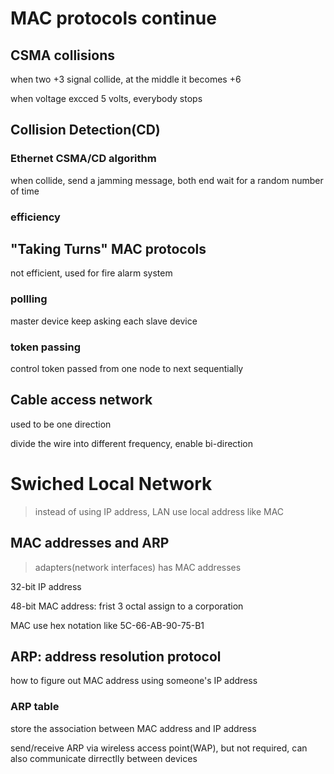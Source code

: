 # MAC protocols continue

## CSMA collisions

when two +3 signal collide, at the middle it becomes +6

when voltage excced 5 volts, everybody stops

## Collision Detection(CD)

### Ethernet CSMA/CD algorithm

when collide, send a jamming message, both end wait for a random number of time

### efficiency

## "Taking Turns" MAC protocols

not efficient, used for fire alarm system

### pollling

master device keep asking each slave device

### token passing

control token passed from one node to next sequentially

## Cable access network

used to be one direction

divide the wire into different frequency, enable bi-direction

# Swiched Local Network

> instead of using IP address, LAN use local address like MAC

## MAC addresses and ARP

> adapters(network interfaces) has MAC addresses

32-bit IP address

48-bit MAC address: frist 3 octal assign to a corporation

MAC use hex notation like 5C-66-AB-90-75-B1

## ARP: address resolution protocol

how to figure out MAC address using someone's IP address

### ARP table

store the association between MAC address and IP address

send/receive ARP via wireless access point(WAP), but not required, can also communicate dirrectlly between devices
